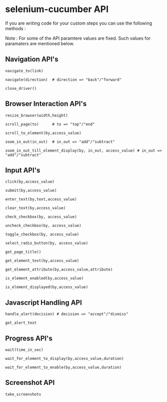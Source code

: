 selenium-cucumber API
=====================

If you are writing code for your custom steps you can use the following methods :

Note : For some of the API paramtere values are fixed. Such values for paramaters are mentioned below. 

Navigation API's
----------------

	navigate_to(link)

	navigate(direction)  # direction => "back"/"forward"

	close_driver()


Browser Interaction API's
-------------------------

	resize_browser(width,height)

	scroll_page(to)	     # to => "top"/"end"

	scroll_to_element(by,access_value)

	zoom_in_out(in_out)  # in_out => "add"/"subtract"

	zoom_in_out_till_element_display(by, in_out, access_value) # in_out => "add"/"subtract"


Input API's
------------

	click(by,access_value)

	submit(by,access_value)

	enter_text(by,text,access_value)

	clear_text(by,access_value)

	check_checkbox(by, access_value)

	uncheck_checkbox(by, access_value)

	toggle_checkbox(by, access_value)

	select_radio_button(by, access_value)

	get_page_title()

	get_element_text(by,access_value)

	get_element_attribute(by,access_value,attribute)

	is_element_enabled(by,access_value)

	is_element_displayed(by,access_value)

	
Javascript Handling API
-----------------------

	handle_alert(decision) # decision => "accept"/"dismiss"

	get_alert_text

	
Progress API's
--------------

	wait(time_in_sec)

	wait_for_element_to_display(by,access_value,duration)

	wait_for_element_to_enable(by,access_value,duration)


Screenshot API
--------------
	take_screenshots